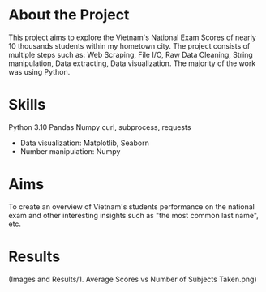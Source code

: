 # About the Project
This project aims to explore the Vietnam's National Exam Scores of nearly 10 thousands students within my hometown city. 
The project consists of multiple steps such as: Web Scraping, File I/O, Raw Data Cleaning, String manipulation, Data extracting, Data visualization. 
The majority of the work was using Python.

# Skills
Python 3.10
Pandas
Numpy
curl, subprocess, requests
- Data visualization: Matplotlib, Seaborn
- Number manipulation: Numpy

# Aims
To create an overview of Vietnam's students performance on the national exam and other interesting insights such as "the most common last name", etc. 



# Results
(Images and Results/1. Average Scores vs Number of Subjects Taken.png)
